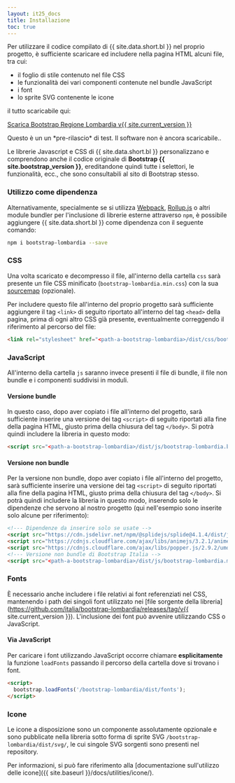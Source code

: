```yaml
---
layout: it25_docs
title: Installazione
toc: true
---
```


Per utilizzare il codice compilato di {{ site.data.short.bl }} nel proprio progetto, è sufficiente scaricare ed includere nella pagina HTML alcuni file, tra cui: 

- il foglio di stile contenuto nel file CSS
- le funzionalità dei vari componenti contenute nel bundle JavaScript
- i font
- lo sprite SVG contenente le icone

il tutto scaricabile qui:

<a href="https://github.com/RegioneLombardia/bootstrap-lombardia/releases/download/v{{ site.current_version }}/bootstrap-lombardia.zip" class="btn btn-primary disabled" >Scarica Bootstrap Regione Lombardia v{{ site.current_version }}</a>

<div class="alert alert-warning" role="alert">
  Questo è un un *pre-rilascio* di test. Il software non è ancora scaricabile..
</div>

Le librerie Javascript e CSS di {{ site.data.short.bl }} personalizzano e comprendono anche il codice originale di **Bootstrap {{ site.bootstrap_version }}**, ereditandone quindi tutte i selettori, le funzionalità, ecc., che sono consultabili al sito di Bootstrap stesso.

### Utilizzo come dipendenza

Alternativamente, specialmente se si utilizza [Webpack](https://webpack.github.io/), [Rollup.js](https://rollupjs.org/) o altri module bundler per l'inclusione di librerie esterne attraverso `npm`, è possibile aggiungere {{ site.data.short.bl }} come dipendenza con il seguente comando:

```sh
npm i bootstrap-lombardia --save
```

### CSS

Una volta scaricato e decompresso il file, all'interno della cartella `css` sarà presente un file CSS minificato (`bootstrap-lombardia.min.css`) con la sua [sourcemap](https://www.html5rocks.com/en/tutorials/developertools/sourcemaps/) (opzionale).

Per includere questo file all'interno del proprio progetto sarà sufficiente aggiungere il tag `<link>` di seguito riportato all'interno del tag `<head>` della pagina, prima di ogni altro CSS già presente, eventualmente correggendo il riferimento al percorso del file:

```html
<link rel="stylesheet" href="<path-a-bootstrap-lombardia>/dist/css/bootstrap-lombardia.min.css" />
```

### JavaScript

All'interno della cartella `js` saranno invece presenti il file di bundle, il file non bundle e i componenti suddivisi in moduli.

#### Versione bundle

In questo caso, dopo aver copiato i file all'interno del progetto, sarà sufficiente inserire una versione dei tag `<script>` di seguito riportati alla fine della pagina HTML, giusto prima della chiusura del tag `</body>`. Si potrà quindi includere la libreria in questo modo:

```html
<script src="<path-a-bootstrap-lombardia>/dist/js/bootstrap-lombardia.bundle.min.js"></script>
```

#### Versione non bundle

Per la versione non bundle, dopo aver copiato i file all'interno del progetto, sarà sufficiente inserire una versione dei tag `<script>` di seguito riportati alla fine della pagina HTML, giusto prima della chiusura del tag `</body>`. Si potrà quindi includere la libreria in questo modo, inserendo solo le dipendenze che servono al nostro progetto (qui nell'esempio sono inserite solo alcune per riferimento):

```html
<!--- Dipendenze da inserire solo se usate -->
<script src="https://cdn.jsdelivr.net/npm/@splidejs/splide@4.1.4/dist/js/splide.min.js"></script>
<script src="https://cdnjs.cloudflare.com/ajax/libs/animejs/3.2.1/anime.min.js"></script>
<script src="https://cdnjs.cloudflare.com/ajax/libs/popper.js/2.9.2/umd/popper.min.js"></script>
<!--- Versione non bundle di Bootstrap Italia -->
<script src="<path-a-bootstrap-lombardia>/dist/js/bootstrap-lombardia.min.js"></script>
```


### Fonts

È necessario anche includere i file relativi ai font referenziati nel CSS, mantenendo i path dei singoli font utilizzato nei [file sorgente della libreria](https://github.com/italia/bootstrap-lombardia/releases/tag/v{{ site.current_version }}). L'inclusione dei font può avvenire utilizzando CSS o JavaScript.


#### Via JavaScript

Per caricare i font utilizzando JavaScript occorre chiamare **esplicitamente** la funzione `loadFonts` passando il percorso della cartella dove si trovano i font.

```html
<script>
  bootstrap.loadFonts('/bootstrap-lombardia/dist/fonts');
</script>
```

### Icone

Le icone a disposizione sono un componente assolutamente opzionale e sono pubblicate nella libreria sotto forma di sprite SVG `/bootstrap-lombardia/dist/svg/`, le cui singole SVG sorgenti sono presenti nel repository.

Per informazioni, si può fare riferimento alla [documentazione sull'utilizzo delle icone]({{ site.baseurl }}/docs/utilities/icone/).

<!--
Per quanto riguarda l'utilizzo di CSS, Javascript, fonts, icone compresi nel file compresso scaricato, si faccia riferimento al **[relativo paragrafo]({{ site.baseurl }}/docs/come-iniziare/introduzione/#css)** della documentazione tecnica.  
-->
